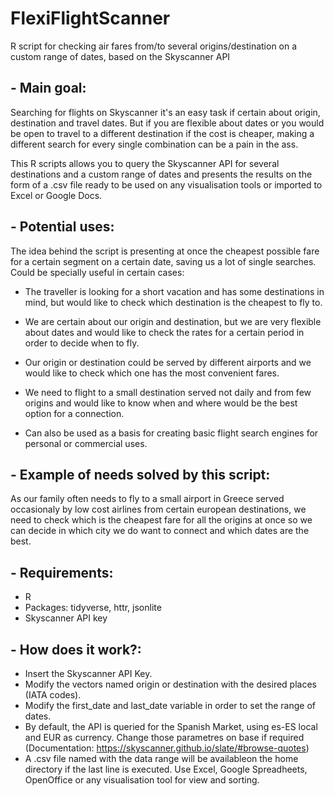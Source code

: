 # FlexiFlightScanner
R script for checking air fares from/to several origins/destination on a custom range of dates, based on the Skyscanner API


## - Main goal:
Searching for flights on Skyscanner it's an easy task if certain about origin, destination and travel dates. But if you are flexible about dates or you would be open to travel to a different destination if the cost is cheaper, making a different search for every single combination can be a pain in the ass.

This R scripts allows you to query the Skyscanner API for several destinations and a custom range of dates and presents the results on the form of a .csv file ready to be used on any visualisation tools or imported to Excel or Google Docs.


## - Potential uses:

The idea behind the script is presenting at once the cheapest possible fare for a certain segment on a certain date, saving us a lot of single searches. Could be specially useful in certain cases:

- The traveller is looking for a short vacation and has some destinations in mind, but would like to check which destination is the cheapest to fly to.
 
- We are certain about our origin and destination, but we are very flexible about dates and would like to check the rates for a certain period in order to decide when to fly.
 
- Our origin or destination could be served by different airports and we would like to check which one has the most convenient fares.

- We need to flight to a small destination served not daily and from few origins and would like to know when and where would be the best option for a connection.

- Can also be used as a basis for creating basic flight search engines for personal or commercial uses.


## - Example of needs solved by this script:
As our family often needs to fly to a small airport in Greece served occasionaly by low cost airlines from certain european destinations, we need to check which is the cheapest fare for all the origins at once so we can decide in which city we do want to connect and which dates are the best.


## - Requirements:
- R
- Packages: tidyverse, httr, jsonlite
- Skyscanner API key

## - How does it work?:
- Insert the Skyscanner API Key.
- Modify the vectors named origin or destination with the desired places (IATA codes).
- Modify the first_date and last_date variable in order to set the range of dates.
- By default, the API is queried for the Spanish Market, using es-ES local and EUR as currency. Change those parametres on base if required (Documentation: https://skyscanner.github.io/slate/#browse-quotes)
- A .csv file named with the data range will be availableon the home directory if the last line is executed. Use Excel, Google Spreadheets, OpenOffice or any visualisation tool for view and sorting.





